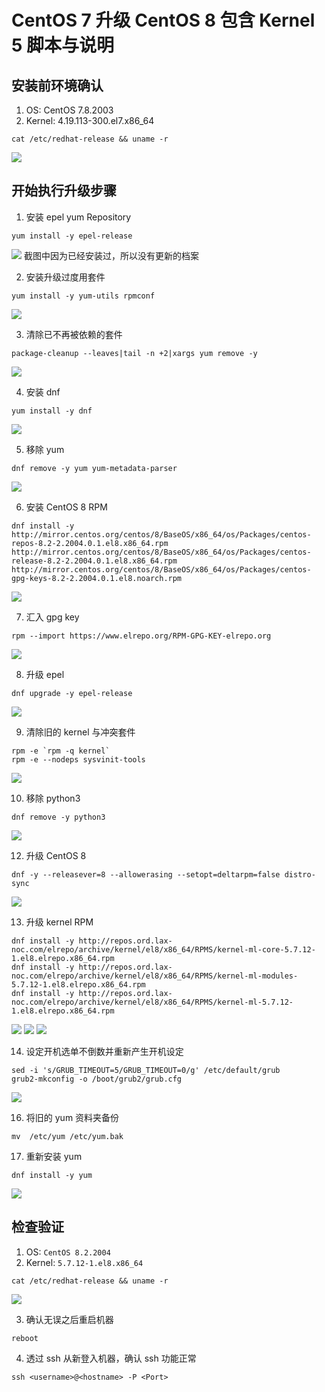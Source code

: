 # CentOS 7 升级 CentOS 8 包含 Kernel 5 脚本与说明

## 安装前环境确认
1. OS: CentOS 7.8.2003
2. Kernel: 4.19.113-300.el7.x86_64
```<bash>
cat /etc/redhat-release && uname -r
```
![](../images/centos7-to-centos8-with-kernel5/Screen%20Shot%202020-11-04%20at%2012.05.14%20PM.png)

## 开始执行升级步骤
1. 安装 epel yum Repository
```<bash>
yum install -y epel-release
```
![](../images/centos7-to-centos8-with-kernel5/4A4D5A1C-AAB5-4EDC-BF8A-1F96B1F6EC64.png)
截图中因为已经安装过，所以没有更新的档案

2. 安装升级过度用套件
```<bash>
yum install -y yum-utils rpmconf
```
![](../images/centos7-to-centos8-with-kernel5/Screen%20Shot%202020-11-04%20at%2012.39.34%20PM.png)

3. 清除已不再被依赖的套件
```<bash>
package-cleanup --leaves|tail -n +2|xargs yum remove -y
```
![](../images/centos7-to-centos8-with-kernel5/Screen%20Shot%202020-11-04%20at%2012.39.58%20PM.png)

4. 安装 dnf
```<bash>
yum install -y dnf
```
![](../images/centos7-to-centos8-with-kernel5/Screen%20Shot%202020-11-04%20at%2012.40.16%20PM.png)

5. 移除 yum
```<bash>
dnf remove -y yum yum-metadata-parser
```
![](../images/centos7-to-centos8-with-kernel5/Screen%20Shot%202020-11-04%20at%2012.40.31%20PM.png)

6. 安装 CentOS 8 RPM 
```<bash>
dnf install -y http://mirror.centos.org/centos/8/BaseOS/x86_64/os/Packages/centos-repos-8.2-2.2004.0.1.el8.x86_64.rpm http://mirror.centos.org/centos/8/BaseOS/x86_64/os/Packages/centos-release-8.2-2.2004.0.1.el8.x86_64.rpm http://mirror.centos.org/centos/8/BaseOS/x86_64/os/Packages/centos-gpg-keys-8.2-2.2004.0.1.el8.noarch.rpm
```
![](../images/centos7-to-centos8-with-kernel5/Screen%20Shot%202020-11-04%20at%2012.43.11%20PM.png)

7. 汇入 gpg key
```<bash>
rpm --import https://www.elrepo.org/RPM-GPG-KEY-elrepo.org
```
![](../images/centos7-to-centos8-with-kernel5/Screen%20Shot%202020-11-04%20at%2012.43.33%20PM.png)

8. 升级 epel
```<bash>
dnf upgrade -y epel-release
```
![](../images/centos7-to-centos8-with-kernel5/Screen%20Shot%202020-11-04%20at%2012.44.21%20PM.png)

9. 清除旧的 kernel 与冲突套件
```<bash>
rpm -e `rpm -q kernel`
rpm -e --nodeps sysvinit-tools
```
![](../images/centos7-to-centos8-with-kernel5/Screen%20Shot%202020-11-04%20at%2012.44.41%20PM.png)

10. 移除 python3
```<bash>
dnf remove -y python3
```
![](../images/centos7-to-centos8-with-kernel5/Screen%20Shot%202020-11-04%20at%2012.44.55%20PM.png)

12. 升级 CentOS 8
```<bash>
dnf -y --releasever=8 --allowerasing --setopt=deltarpm=false distro-sync
```
![](../images/centos7-to-centos8-with-kernel5/Screen%20Shot%202020-11-04%20at%2012.49.55%20PM%20(2).png)

13. 升级 kernel RPM
```<bash>
dnf install -y http://repos.ord.lax-noc.com/elrepo/archive/kernel/el8/x86_64/RPMS/kernel-ml-core-5.7.12-1.el8.elrepo.x86_64.rpm
dnf install -y http://repos.ord.lax-noc.com/elrepo/archive/kernel/el8/x86_64/RPMS/kernel-ml-modules-5.7.12-1.el8.elrepo.x86_64.rpm
dnf install -y http://repos.ord.lax-noc.com/elrepo/archive/kernel/el8/x86_64/RPMS/kernel-ml-5.7.12-1.el8.elrepo.x86_64.rpm
```
![](../images/centos7-to-centos8-with-kernel5/Screen%20Shot%202020-11-04%20at%2012.52.19%20PM.png)
![](../images/centos7-to-centos8-with-kernel5/Screen%20Shot%202020-11-04%20at%201.44.22%20PM.png)
![](../images/centos7-to-centos8-with-kernel5/Screen%20Shot%202020-11-04%20at%201.44.35%20PM.png)

14. 设定开机选单不倒数并重新产生开机设定
```<bash>
sed -i 's/GRUB_TIMEOUT=5/GRUB_TIMEOUT=0/g' /etc/default/grub
grub2-mkconfig -o /boot/grub2/grub.cfg
```
![](../images/centos7-to-centos8-with-kernel5/Screen%20Shot%202020-11-04%20at%201.45.14%20PM.png)

16. 将旧的 yum 资料夹备份
```<bash>
mv  /etc/yum /etc/yum.bak
```

17. 重新安装 yum
```<bash>
dnf install -y yum
```
![](../images/centos7-to-centos8-with-kernel5/Screen%20Shot%202020-11-04%20at%201.45.24%20PM.png)

## 检查验证
1. OS: `CentOS 8.2.2004`
2. Kernel: `5.7.12-1.el8.x86_64`
```<bash>
cat /etc/redhat-release && uname -r
```
![](../images/centos7-to-centos8-with-kernel5/Screen%20Shot%202020-11-04%20at%202.05.22%20PM.png)

3. 确认无误之后重启机器
```<bash>
reboot
```

4. 透过 ssh 从新登入机器，确认 ssh 功能正常
```<bash>
ssh <username>@<hostname> -P <Port>
```